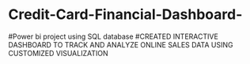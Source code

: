 # Credit-Card-Financial-Dashboard-
#Power bi project using SQL database
#CREATED INTERACTIVE DASHBOARD TO TRACK AND ANALYZE ONLINE SALES DATA USING CUSTOMIZED VISUALIZATION 
